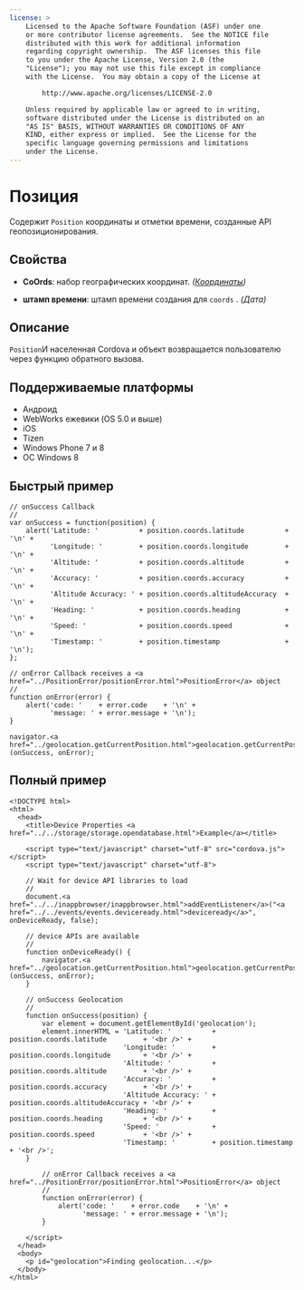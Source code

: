 ```yaml
---
license: >
    Licensed to the Apache Software Foundation (ASF) under one
    or more contributor license agreements.  See the NOTICE file
    distributed with this work for additional information
    regarding copyright ownership.  The ASF licenses this file
    to you under the Apache License, Version 2.0 (the
    "License"); you may not use this file except in compliance
    with the License.  You may obtain a copy of the License at

        http://www.apache.org/licenses/LICENSE-2.0

    Unless required by applicable law or agreed to in writing,
    software distributed under the License is distributed on an
    "AS IS" BASIS, WITHOUT WARRANTIES OR CONDITIONS OF ANY
    KIND, either express or implied.  See the License for the
    specific language governing permissions and limitations
    under the License.
---
```


# Позиция

Содержит `Position` координаты и отметки времени, созданные API геопозиционирования.

## Свойства

*   **CoOrds**: набор географических координат. *(<a href="../Coordinates/coordinates.html">Координаты</a>)*

*   **штамп времени**: штамп времени создания для `coords` . *(Дата)*

## Описание

`Position`И населенная Cordova и объект возвращается пользователю через функцию обратного вызова.

## Поддерживаемые платформы

*   Андроид
*   WebWorks ежевики (OS 5.0 и выше)
*   iOS
*   Tizen
*   Windows Phone 7 и 8
*   ОС Windows 8

## Быстрый пример

    // onSuccess Callback
    //
    var onSuccess = function(position) {
        alert('Latitude: '          + position.coords.latitude          + '\n' +
              'Longitude: '         + position.coords.longitude         + '\n' +
              'Altitude: '          + position.coords.altitude          + '\n' +
              'Accuracy: '          + position.coords.accuracy          + '\n' +
              'Altitude Accuracy: ' + position.coords.altitudeAccuracy  + '\n' +
              'Heading: '           + position.coords.heading           + '\n' +
              'Speed: '             + position.coords.speed             + '\n' +
              'Timestamp: '         + position.timestamp                + '\n');
    };
    
    // onError Callback receives a <a href="../PositionError/positionError.html">PositionError</a> object
    //
    function onError(error) {
        alert('code: '    + error.code    + '\n' +
              'message: ' + error.message + '\n');
    }
    
    navigator.<a href="../geolocation.getCurrentPosition.html">geolocation.getCurrentPosition</a>(onSuccess, onError);
    

## Полный пример

    <!DOCTYPE html>
    <html>
      <head>
        <title>Device Properties <a href="../../storage/storage.opendatabase.html">Example</a></title>
    
        <script type="text/javascript" charset="utf-8" src="cordova.js"></script>
        <script type="text/javascript" charset="utf-8">
    
        // Wait for device API libraries to load
        //
        document.<a href="../../inappbrowser/inappbrowser.html">addEventListener</a>("<a href="../../events/events.deviceready.html">deviceready</a>", onDeviceReady, false);
    
        // device APIs are available
        //
        function onDeviceReady() {
            navigator.<a href="../geolocation.getCurrentPosition.html">geolocation.getCurrentPosition</a>(onSuccess, onError);
        }
    
        // onSuccess Geolocation
        //
        function onSuccess(position) {
            var element = document.getElementById('geolocation');
            element.innerHTML = 'Latitude: '          + position.coords.latitude         + '<br />' +
                                'Longitude: '         + position.coords.longitude        + '<br />' +
                                'Altitude: '          + position.coords.altitude         + '<br />' +
                                'Accuracy: '          + position.coords.accuracy         + '<br />' +
                                'Altitude Accuracy: ' + position.coords.altitudeAccuracy + '<br />' +
                                'Heading: '           + position.coords.heading          + '<br />' +
                                'Speed: '             + position.coords.speed            + '<br />' +
                                'Timestamp: '         + position.timestamp               + '<br />';
        }
    
            // onError Callback receives a <a href="../PositionError/positionError.html">PositionError</a> object
            //
            function onError(error) {
                alert('code: '    + error.code    + '\n' +
                      'message: ' + error.message + '\n');
            }
    
        </script>
      </head>
      <body>
        <p id="geolocation">Finding geolocation...</p>
      </body>
    </html>